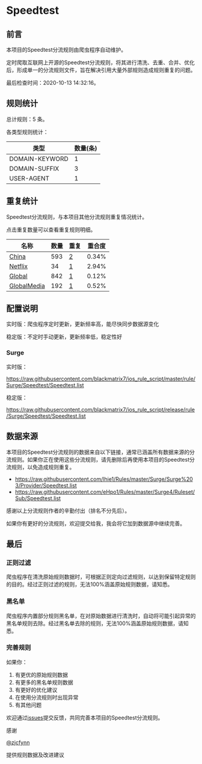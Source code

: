 # Speedtest

## 前言

本项目的Speedtest分流规则由爬虫程序自动维护。

定时爬取互联网上开源的Speedtest分流规则，将其进行清洗、去重、合并、优化后，形成单一的分流规则文件，旨在解决引用大量外部规则造成规则重复的问题。


最后检查时间：2020-10-13 14:32:16。

## 规则统计

总计规则：5 条。

各类型规则统计：

| 类型 | 数量(条) |
| ---- | ---- |
| DOMAIN-KEYWORD | 1 |
| DOMAIN-SUFFIX | 3 |
| USER-AGENT | 1 |
## 重复统计

Speedtest分流规则，与本项目其他分流规则重复情况统计。

点击重复数量可以查看重复规则明细。

| 名称 | 数量 | 重复 | 重合度 |
| ---- | ---- | ---- | ------ |
|  [China](https://github.com/blackmatrix7/ios_rule_script/tree/master/rule/Surge/China)    | 593   | [2](https://github.com/blackmatrix7/ios_rule_script/tree/master/rule/Repeat/Speedtest/China.list)   |   0.34%  |
|  [Netflix](https://github.com/blackmatrix7/ios_rule_script/tree/master/rule/Surge/Netflix)    | 34   | [1](https://github.com/blackmatrix7/ios_rule_script/tree/master/rule/Repeat/Speedtest/Netflix.list)   |   2.94%  |
|  [Global](https://github.com/blackmatrix7/ios_rule_script/tree/master/rule/Surge/Global)    | 842   | [1](https://github.com/blackmatrix7/ios_rule_script/tree/master/rule/Repeat/Speedtest/Global.list)   |   0.12%  |
|  [GlobalMedia](https://github.com/blackmatrix7/ios_rule_script/tree/master/rule/Surge/GlobalMedia)    | 192   | [1](https://github.com/blackmatrix7/ios_rule_script/tree/master/rule/Repeat/Speedtest/GlobalMedia.list)   |   0.52%  |
## 配置说明

实时版：爬虫程序定时更新，更新频率高，能尽快同步数据源变化

稳定版：不定时手动更新，更新频率低，稳定性好

### Surge 
实时版：

https://raw.githubusercontent.com/blackmatrix7/ios_rule_script/master/rule/Surge/Speedtest/Speedtest.list

稳定版：

https://raw.githubusercontent.com/blackmatrix7/ios_rule_script/release/rule/Surge/Speedtest/Speedtest.list

## 数据来源

本项目的Speedtest分流规则的数据来自以下链接，通常已涵盖所有数据来源的分流规则。如果你正在使用这些分流规则，请先删除后再使用本项目的Speedtest分流规则，以免造成规则重复。

- https://raw.githubusercontent.com/lhie1/Rules/master/Surge/Surge%203/Provider/Speedtest.list
- https://raw.githubusercontent.com/eHpo1/Rules/master/Surge4/Ruleset/Sub/Speedtest.list


感谢以上分流规则作者的辛勤付出（排名不分先后）。

如果你有更好的分流规则，欢迎提交给我，我会将它加到数据源中继续完善。

## 最后

### 正则过滤

爬虫程序在清洗原始规则数据时，可根据正则定向过滤规则，以达到保留特定规则的目的。经过正则过滤的规则，无法100%涵盖原始规则数据，请知悉。

### 黑名单

爬虫程序内置部分规则黑名单，在对原始数据进行清洗时，自动将可能引起异常的黑名单规则去除。经过黑名单去除的规则，无法100%涵盖原始规则数据，请知悉。

### 完善规则

如果你：

1. 有更优的原始规则数据
2. 有更多的黑名单规则数据
3. 有更好的优化建议
4. 在使用分流规则时出现异常
5. 有其他问题

欢迎通过[issues](https://github.com/blackmatrix7/ios_rule_script/issues/new)提交反馈，共同完善本项目的Speedtest分流规则。

感谢

[@zjcfynn](https://github.com/zjcfynn)

提供规则数据及改进建议
